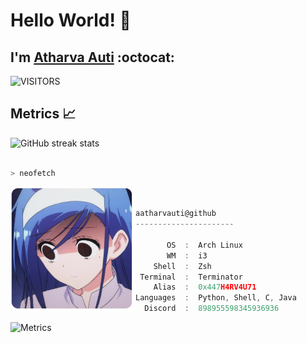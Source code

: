 
# Hello World! 👋

## I'm [**Atharva Auti**](https://www.linkedin.com/in/aatharvauti/)  :octocat:

<img alt="VISITORS" src="https://komarev.com/ghpvc/?username=aatharvauti&style=flat-square&logo=github&label=+PROFILE+VIEWS++&color=blue"/>

## Metrics 📈

![GitHub streak stats](https://github-readme-streak-stats.herokuapp.com/?user=aatharvauti&theme=tokyonight_duo&hide_border=true&date_format=n%2Fj%5B%2FY%5D)




```zsh

> neofetch

```

<img src="pf.png" align="left" width="200" height="200">

```javascript


aatharvauti@github
----------------------

       OS  :  Arch Linux
       WM  :  i3
    Shell  :  Zsh
 Terminal  :  Terminator
    Alias  :  0x447H4RV4U71
Languages  :  Python, Shell, C, Java
  Discord  :  898955598345936936

```

![Metrics](https://metrics.lecoq.io/aatharvauti?template=classic&base.activity=0&base.community=0&base.repositories=0&languages=1&stars=1&activity=1&achievements=1&languages.ignored=html&languages.limit=8&languages.sections=most-used&languages.colors=github&languages.threshold=0%25&languages.indepth=false&languages.analysis.timeout=15&languages.categories=markup%2C%20programming&languages.recent.categories=markup%2C%20programming&languages.recent.load=300&languages.recent.days=14&stars.limit=4&activity.limit=7&activity.load=300&activity.days=14&activity.filter=all&activity.visibility=all&activity.timestamps=false&achievements.threshold=C&achievements.secrets=true&achievements.display=detailed&achievements.limit=8&config.timezone=Asia%2FCalcutta)
